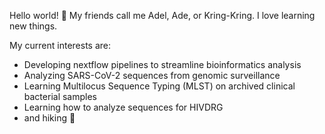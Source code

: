 Hello world! :wave: My friends call me Adel, Ade, or Kring-Kring. I love learning new things.

My current interests are:
- Developing nextflow pipelines to streamline bioinformatics analysis
- Analyzing SARS-CoV-2 sequences from genomic surveillance
- Learning Multilocus Sequence Typing (MLST) on archived clinical bacterial samples
- Learning how to analyze sequences for HIVDRG
- and hiking :sunrise_over_mountains:
